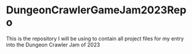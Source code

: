 # DungeonCrawlerGameJam2023Repo
This is the repository I will be using to contain all project files for my entry into the Dungeon Crawler Jam of 2023
